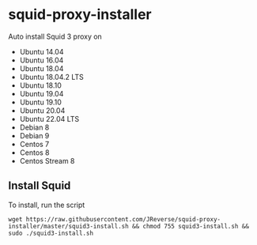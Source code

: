 # squid-proxy-installer

Auto install Squid 3 proxy on

+ Ubuntu 14.04
+ Ubuntu 16.04
+ Ubuntu 18.04
+ Ubuntu 18.04.2 LTS
+ Ubuntu 18.10
+ Ubuntu 19.04
+ Ubuntu 19.10
+ Ubuntu 20.04
+ Ubuntu 22.04 LTS
+ Debian 8
+ Debian 9
+ Centos 7
+ Centos 8
+ Centos Stream 8

## Install Squid

To install, run the script

```
wget https://raw.githubusercontent.com/JReverse/squid-proxy-installer/master/squid3-install.sh && chmod 755 squid3-install.sh && sudo ./squid3-install.sh
```
